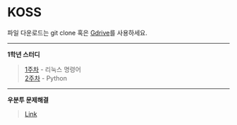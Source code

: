 # KOSS

파일 다운로드는 git clone 혹은 [Gdrive]를 사용하세요.  

___  

**1학년 스터디**
> [1주차] - 리눅스 명령어  
> [2주차] - Python  

___

**우분투 문제해결**
> [Link]

[1주차]: https://github.com/ghyeon0/KOSS/tree/master/week1
[2주차]: https://github.com/ghyeon0/KOSS/tree/master/week2
[3주차]: https://github.com/ghyeon0/KOSS/tree/master/week3

[Link]: https://github.com/ghyeon0/KOSS/tree/master/ubuntu

[Gdrive]: https://drive.google.com/open?id=1_MWAo0QWbtb32Ih0fluN2qLVeLxNuIM_

